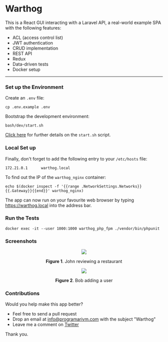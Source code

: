 # Warthog

This is a React GUI interacting with a Laravel API, a real-world example SPA with the following features:

- ACL (access control list)
- JWT authentication
- CRUD implementation
- REST API
- Redux
- Data-driven tests
- Docker setup

---

### Set up the Environment

Create an `.env` file:

    cp .env.example .env

Bootstrap the development environment:

    bash/dev/start.sh

[Click here](https://github.com/programarivm/warthog/blob/master/bash/dev/start.sh) for further details on the `start.sh` script.

### Local Set up

Finally, don't forget to add the following entry to your `/etc/hosts` file:

    172.21.0.1      warthog.local

To find out the IP of the `warthog_nginx` container:

    echo $(docker inspect -f '{{range .NetworkSettings.Networks}}{{.Gateway}}{{end}}' warthog_nginx)

The app can now run on your favourite web browser by typing https://warthog.local into the address bar.

### Run the Tests

    docker exec -it --user 1000:1000 warthog_php_fpm ./vendor/bin/phpunit

### Screenshots

<p align="center">
    <img src="https://github.com/programarivm/warthog/blob/master/resources/images/Figure-01.png" />
</p>

<p align="center">
    <b>Figure 1</b>. John reviewing a restaurant
</p>

<p align="center">
    <img src="https://github.com/programarivm/warthog/blob/master/resources/images/Figure-02.png" />
</p>

<p align="center">
    <b>Figure 2</b>. Bob adding a user
</p>

### Contributions

Would you help make this app better?

- Feel free to send a pull request
- Drop an email at info@programarivm.com with the subject "Warthog"
- Leave me a comment on [Twitter](https://twitter.com/programarivm)

Thank you.
